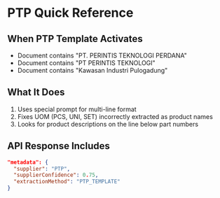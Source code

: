 # PTP Quick Reference

## When PTP Template Activates
- Document contains "PT. PERINTIS TEKNOLOGI PERDANA"
- Document contains "PT PERINTIS TEKNOLOGI"
- Document contains "Kawasan Industri Pulogadung"

## What It Does
1. Uses special prompt for multi-line format
2. Fixes UOM (PCS, UNI, SET) incorrectly extracted as product names
3. Looks for product descriptions on the line below part numbers

## API Response Includes
```json
"metadata": {
  "supplier": "PTP",
  "supplierConfidence": 0.75,
  "extractionMethod": "PTP_TEMPLATE"
}

